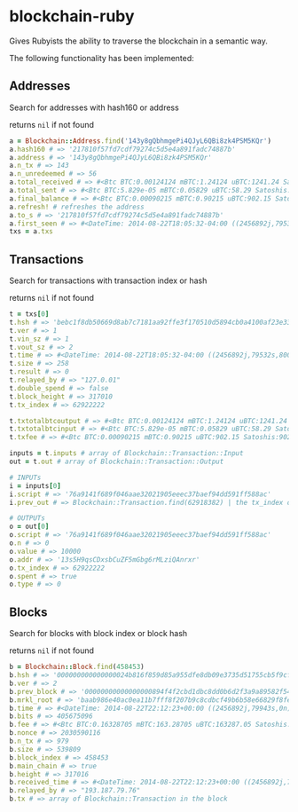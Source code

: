 blockchain-ruby
===============

Gives Rubyists the ability to traverse the blockchain in a semantic way.

The following functionality has been implemented:

Addresses
---------
Search for addresses with hash160 or address

returns `nil` if not found
~~~ruby
a = Blockchain::Address.find('143y8gQbhmgePi4QJyL6QBi8zk4PSM5KQr')
a.hash160 # => '217810f57fd7cdf79274c5d5e4a891fadc74887b'
a.address # => '143y8gQbhmgePi4QJyL6QBi8zk4PSM5KQr'
a.n_tx # => 143
a.n_unredeemed # => 56
a.total_received # => #<Btc BTC:0.00124124 mBTC:1.24124 uBTC:1241.24 Satoshis:124124.0>
a.total_sent # => #<Btc BTC:5.829e-05 mBTC:0.05829 uBTC:58.29 Satoshis:5829.0>
a.final_balance # => #<Btc BTC:0.00090215 mBTC:0.90215 uBTC:902.15 Satoshis:90215.0>
a.refresh! # refreshes the address
a.to_s # => '217810f57fd7cdf79274c5d5e4a891fadc74887b'
a.first_seen # => #<DateTime: 2014-08-22T18:05:32-04:00 ((2456892j,79532s,800786000n),-14400s,2299161j)>
txs = a.txs
~~~

Transactions
------------
Search for transactions with transaction index or hash

returns `nil` if not found
~~~ruby
t = txs[0]
t.hsh # => 'bebc1f8db50669d8ab7c7181aa92ffe3f170510d5894cb0a4100af23e335210f'
t.ver # => 1
t.vin_sz # => 1
t.vout_sz # => 2
t.time # => #<DateTime: 2014-08-22T18:05:32-04:00 ((2456892j,79532s,800786000n),-14400s,2299161j)>
t.size # => 258
t.result # => 0
t.relayed_by # => "127.0.01"
t.double_spend # => false
t.block_height # => 317010
t.tx_index # => 62922222

t.txtotalbtcoutput # => #<Btc BTC:0.00124124 mBTC:1.24124 uBTC:1241.24 Satoshis:124124.0>
t.txtotalbtcinput # => #<Btc BTC:5.829e-05 mBTC:0.05829 uBTC:58.29 Satoshis:5829.0>
t.txfee # => #<Btc BTC:0.00090215 mBTC:0.90215 uBTC:902.15 Satoshis:90215.0>

inputs = t.inputs # array of Blockchain::Transaction::Input
out = t.out # array of Blockchain::Transaction::Output

# INPUTs
i = inputs[0]
i.script # => '76a9141f689f046aae32021905eeec37baef94dd591ff588ac'
i.prev_out # => Blockchain::Transaction.find(62918382) | the tx_index of last tx

# OUTPUTs
o = out[0]
o.script # => '76a9141f689f046aae32021905eeec37baef94dd591ff588ac'
o.n # => 0
o.value # => 10000
o.addr # => '13s5H9qsCDxsbCuZF5mGbg6rMLziQAnrxr'
o.tx_index # => 62922222
o.spent # => true
o.type # => 0
~~~

Blocks
------
Search for blocks with block index or block hash

returns `nil` if not found
~~~ruby
b = Blockchain::Block.find(458453)
b.hsh # => '000000000000000024b816f859d85a955dfe8db09e3735d51755cb5f9cf2f63f'
b.ver # => 2
b.prev_block # => '00000000000000000894f4f2cbd1dbc8dd0b6d2f3a9a89582f5456516f2bc7d9'
b.mrkl_root # => 'baab986e40ac0ea11b7fff8f207b9c8cdbcf49b6b58e66829f8fe9cc5c017e09'
b.time # => #<DateTime: 2014-08-22T22:12:23+00:00 ((2456892j,79943s,0n),+0s,2299161j)>
b.bits # => 405675096
b.fee # => #<Btc BTC:0.16328705 mBTC:163.28705 uBTC:163287.05 Satoshis:16328705.0>
b.nonce # => 2030590116
b.n_tx # => 979
b.size # => 539809
b.block_index # => 458453
b.main_chain # => true
b.height # => 317016
b.received_time # => #<DateTime: 2014-08-22T22:12:23+00:00 ((2456892j,79943s,0n),+0s,2299161j)>
b.relayed_by # => "193.187.79.76"
b.tx # => array of Blockchain::Transaction in the block
~~~



